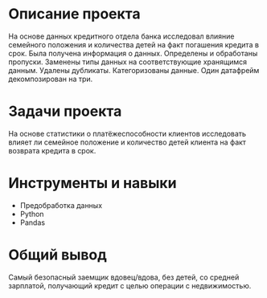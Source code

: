 # Описание проекта
На основе данных кредитного отдела банка исследовал влияние семейного положения и
количества детей на факт погашения кредита в срок. Была получена информация о
данных. Определены и обработаны пропуски. Заменены типы данных на соответствующие
хранящимся данным. Удалены дубликаты. Категоризованы данные. Один датафрейм декомпозирован на три.

# Задачи проекта
На основе статистики о платёжеспособности клиентов исследовать влияет ли семейное положение и количество детей клиента на факт возврата кредита в срок.

# Инструменты и навыки
- Предобработка данных
- Python
- Pandas
  
# Общий вывод
Самый безопасный заемщик вдовец/вдова, без детей, со средней зарплатой, получающий кредит с целью операции с недвижимостью.




